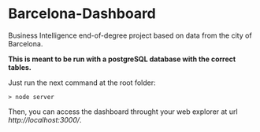 # Barcelona-Dashboard
Business Intelligence end-of-degree project based on data from the city of Barcelona.

**This is meant to be run with a postgreSQL database with the correct tables.**

Just run the next command at the root folder:

`> node server`

Then, you can access the dashboard throught your web explorer at url *http://localhost:3000/*.
